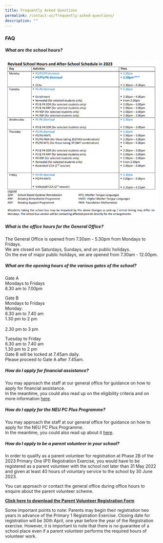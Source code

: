 ```yaml
---
title: Frequently Asked Questions
permalink: /contact-us/frequently-asked-questions/
description: ""
---
```

### **FAQ**
##### **What are the school hours?**
![](/images/school%20hours%202023.png)

##### **What is the office hours for the General Office?**
The General Office is opened from 7.30am - 5.30pm from Mondays to Fridays.<br>
We are closed on Saturdays, Sundays, and on public holidays.<br>
On the eve of major public holidays, we are opened from 7.30am - 12.00pm.

##### **What are the opening hours of the various gates of the school?**
Gate A<br>
Mondays to Fridays <br>
6.30 am to 7.00pm
  
Gate B<br>
Mondays to Fridays<br>
Monday:   
6.30 am to 7.40 am <br>
1.30 pm to 2 pm <br>  
2.30 pm to 3 pm  <br> 
  
Tuesday to Friday  
6.30 am to 7.40 am<br>
1.30 pm to 2 pm<br> 
Gate B will be locked at 7.45am daily. <br>Please proceed to Gate A after 7.45am. <br>


##### **How do I apply for financial assistance?**
You may approach the staff at our general office for guidance on how to apply for financial assistance.  
In the meantime, you could also read up on the eligibility criteria and on more information [here](https://www.moe.gov.sg/financial-matters/financial-assistance).

##### **How do I apply for the NEU PC Plus Programme?**
You may approach the staff at our general office for guidance on how to apply for the NEU PC Plus Programme.  
In the meantime, you could also read up about it [here](https://www.imda.gov.sg/neupc).

##### **How do I apply to be a parent volunteer in your school?**
In order to qualify as a parent volunteer for registration at Phase 2B of the 2023 Primary One (P1) Registration Exercise, you would have to be registered as a parent volunteer with the school not later than 31 May 2022 and given at least 40 hours of voluntary service to the school by 30 June 2023.

You can approach or contact the general office during office hours to enquire about the parent volunteer scheme.

**[Click here to download the Parent Volunteer Registration Form](/files/TGPS%20PV%20Registration%20form.pdf)**

Some important points to note:
Parents may begin their registration two years in advance of the Primary 1 Registration Exercise. Closing date for registration will be 30th April, one year before the year of the Registration exercise. However, it is important to note that there is no guarantee of a school place even if a parent volunteer performs the required hours of volunteer work.